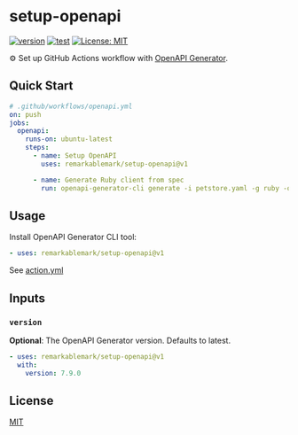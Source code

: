 # setup-openapi

[![version](https://badgen.net/github/release/remarkablemark/setup-openapi)](https://github.com/remarkablemark/setup-openapi/releases)
[![test](https://github.com/remarkablemark/setup-openapi/actions/workflows/test.yml/badge.svg)](https://github.com/remarkablemark/setup-openapi/actions/workflows/test.yml)
[![License: MIT](https://img.shields.io/badge/License-MIT-blue.svg)](https://opensource.org/licenses/MIT)

⚙️ Set up GitHub Actions workflow with [OpenAPI Generator](https://openapi-generator.tech/docs/installation/).

## Quick Start

```yaml
# .github/workflows/openapi.yml
on: push
jobs:
  openapi:
    runs-on: ubuntu-latest
    steps:
      - name: Setup OpenAPI
        uses: remarkablemark/setup-openapi@v1

      - name: Generate Ruby client from spec
        run: openapi-generator-cli generate -i petstore.yaml -g ruby -o /tmp/test/
```

## Usage

Install OpenAPI Generator CLI tool:

```yaml
- uses: remarkablemark/setup-openapi@v1
```

See [action.yml](action.yml)

## Inputs

### `version`

**Optional**: The OpenAPI Generator version. Defaults to latest.

```yaml
- uses: remarkablemark/setup-openapi@v1
  with:
    version: 7.9.0
```

## License

[MIT](LICENSE)
